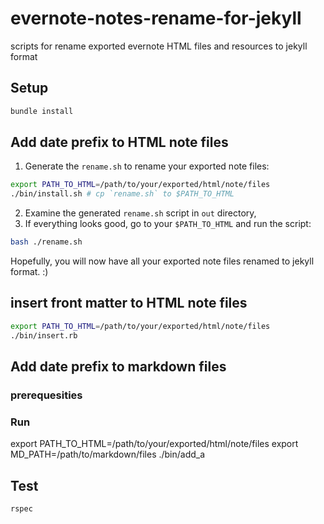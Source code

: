 # evernote-notes-rename-for-jekyll
scripts for rename exported evernote HTML files and resources to jekyll format

## Setup

```bash
bundle install
```

## Add date prefix to HTML note files

1. Generate the `rename.sh` to rename your exported note files:

```bash
export PATH_TO_HTML=/path/to/your/exported/html/note/files
./bin/install.sh # cp `rename.sh` to $PATH_TO_HTML
```

2. Examine the generated `rename.sh` script in `out` directory,
3. If everything looks good, go to your `$PATH_TO_HTML` and run the script:

```bash
bash ./rename.sh
```

Hopefully, you will now have all your exported note files renamed to jekyll format. :)

## insert front matter to HTML note files

```bash
export PATH_TO_HTML=/path/to/your/exported/html/note/files
./bin/insert.rb
```

## Add date prefix to markdown files

### prerequesities

### Run
export PATH_TO_HTML=/path/to/your/exported/html/note/files
export MD_PATH=/path/to/markdown/files
./bin/add_a

## Test

```bash
rspec
```

